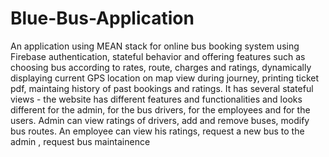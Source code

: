 # Blue-Bus-Application
An application using MEAN stack for online bus booking system using Firebase authentication, stateful behavior and offering features such as choosing bus according to rates, route, charges and ratings, dynamically displaying current GPS location on map view during journey, printing ticket pdf, maintaing history of past bookings and ratings. It has several stateful views - the website has different features and functionalities and looks different for the admin, for the bus drivers, for the employees and for the users. Admin can view ratings of drivers, add and remove buses, modify bus routes. An employee can view his ratings, request a new bus to the admin , request bus maintainence
